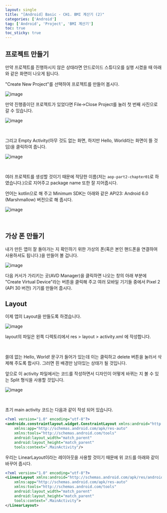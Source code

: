 ```yaml
---
layout: single
title: "[Android] Basic - CH1. BMI 계산기 (2)" 
categories: ['Android']
tag: ['Android', 'Project', 'BMI 계산기']
toc: true
toc_sticky: true
---
```






## 프로젝트 만들기

만약 프로젝트를 진행하시지 않은 상태라면 안드로이드 스튜디오를 실행 시켰을 때 아래와 같은 화면이 나오게 됩니다.

"Create New Project"를 선택하여 프로젝트를 만들어 봅시다.

![image](https://user-images.githubusercontent.com/79521972/157248310-15ca9622-428f-4f5f-adb9-06b98866dfd2.png)

만약 진행중이던 프로젝트가 있었다면 File->Close Project를 눌러 첫 번째 사진으로 갈 수 있습니다.

![image](https://user-images.githubusercontent.com/79521972/157249810-289a6d70-4ca7-4081-a7da-88ad05b5c635.png)

<br>

그리고 Empty Activity(아무 것도 없는 화면, 하지만 Hello, World라는 화면이 뜰 것임)을 클릭하여 줍니다.

![image](https://user-images.githubusercontent.com/79521972/157250118-860f9c84-a09b-4f2a-9ab9-5f55b510703f.png)

<br>

여러 프로젝트를 생성할 것이기 때문에 적당한 이름(저는 `aop-part2-chapter01`로 하였습니다.)으로 지어주고 package name 또한 잘 지어줍시다.

언어는 kotlin으로 해 주고 Minimum SDK는 아래와 같은 API23: Android 6.0 (Marshmallow) 버전으로 해 줍시다. 

![image](https://user-images.githubusercontent.com/79521972/157250333-66be3127-79f1-45dd-b364-929c18e1d3f8.png)

<br>

## 가상 폰 만들기

내가 만든 앱이 잘 돌아가는 지 확인하기 위한 가상의 폰(혹은 본인 핸드폰을 연결하여 사용하셔도 됩니다.)을 만들어 볼 겁니다.

![image](https://user-images.githubusercontent.com/79521972/157251766-f363cec9-dd4b-4eca-ae7d-8c7612f3b5f2.png)

다음 커서가 가리키는 곳(AVD Manager)을 클릭하면 나오는 창의 아래 부분에 "Create Virtual Device"라는 버튼을 클릭해 주고 여러 모바일 기기들 중에서 Pixel 2 (API 30 버전) 기기를 만들어 줍시다.

## Layout

이제 앱의 Layout을 만들도록 하겠습니다.

 ![image](https://user-images.githubusercontent.com/79521972/157251293-405414fe-b21f-4ece-a656-e9926ca031e5.png)

layout의 파일은 왼쪽 디렉토리에서 res > layout > activity.xml 에 작성합니다.

<br>

쓸데 없는 Hello, World! 문구가 들어가 있는데 이는 클릭하고 delete 버튼을 눌러서 삭제해 주도록 합시다. 그러면 흰 배경만 남아있는 상태가 될 것입니다. 

앞으로 이 activity 파일에서는 코드를 작성하면서 디자인이 어떻게 바뀌는 지 볼 수 있는 Split 형식을 사용할 것입니다.

![image](https://user-images.githubusercontent.com/79521972/157253270-a5822bc7-53e8-4c1b-b23a-a0443dfe2709.png)

<br>

초기 main activity 코드는 다음과 같이 작성 되어 있습니다.

```xml
<?xml version="1.0" encoding="utf-8"?>
<androidx.constraintlayout.widget.ConstraintLayout xmlns:android="http://schemas.android.com/apk/res/android"
    xmlns:app="http://schemas.android.com/apk/res-auto"
    xmlns:tools="http://schemas.android.com/tools"
    android:layout_width="match_parent"
    android:layout_height="match_parent"
    tools:context=".MainActivity"/>
```

우리는 LinearLayout이라는 레이아웃을 사용할 것이기 때문에 위 코드를 아래와 같이 바꾸어 줍시다.

```xml
<?xml version="1.0" encoding="utf-8"?>
<LinearLayout xmlns:android="http://schemas.android.com/apk/res/android"
    xmlns:app="http://schemas.android.com/apk/res-auto"
    xmlns:tools="http://schemas.android.com/tools"
    android:layout_width="match_parent"
    android:layout_height="match_parent"
    tools:context=".MainActivity">
</LinearLayout>
```



















